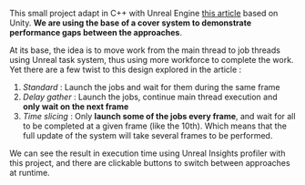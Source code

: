 This small project adapt in C++ with Unreal Engine [this article](http://allenchou.net/2021/05/delayed-result-gathering/) based on Unity. **We are using the base of a cover system to demonstrate performance gaps between the approaches**.

At its base, the idea is to move work from the main thread to job threads using Unreal task system, thus using more workforce to complete the work. Yet there are a few twist to this design explored in the article :

1. _Standard_ : Launch the jobs and wait for them during the same frame
2. _Delay gather_ : Launch the jobs, continue main thread execution and **only wait on the next frame**
3. _Time slicing_ : Only **launch some of the jobs every frame**, and wait for all to be completed at a given frame (like the 10th). Which means that the full update of the system will take several frames to be performed.

We can see the result in execution time using Unreal Insights profiler with this project, and there are clickable buttons to switch between approaches at runtime.
